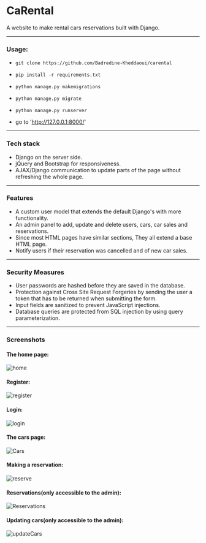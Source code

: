 # CaRental
A website to make rental cars reservations built with Django.

***

### Usage:
- `git clone https://github.com/Badredine-Kheddaoui/carental`

- `pip install -r requirements.txt`

- `python manage.py makemigrations`

- `python manage.py migrate`

- `python manage.py runserver`

- go to 'http://127.0.0.1:8000/'

***

### Tech stack
- Django on the server side.
- jQuery and Bootstrap for responsiveness.
- AJAX/Django communication to update parts of the page without refreshing the whole page.

***

### Features
- A custom user model that extends the default Django's with more functionality.
- An admin panel to add, update and delete users, cars, car sales and reservations.
- Since most HTML pages have similar sections, They all extend a base HTML page.
- Notify users if their reservation was cancelled and of new car sales.

***

### Security Measures
- User passwords are hashed before they are saved in the database.
- Protection against Cross Site Request Forgeries by sending the user a token that has to be returned when submitting the form.
- Input fields are sanitized to prevent JavaScript injections.
- Database queries are protected from SQL injection by using query parameterization.

***

### Screenshots

#### The home page:

![home](./Screenshots/home.jpg)



#### Register:

![register](./Screenshots/register.png)



#### Login:

![login](./Screenshots/login.png)



#### The cars page:

![Cars](./Screenshots/Cars.png)



#### Making a reservation:

![reserve](./Screenshots/reserve.png)



#### Reservations(only accessible to the admin):

![Reservations](./Screenshots/Reservations.png)



#### Updating cars(only accessible to the admin):

![updateCars](./Screenshots/updateCars.png)
